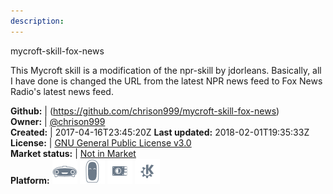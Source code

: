 ```yaml
---
description: 
---
```

mycroft-skill-fox-news

This Mycroft skill is a modification of the npr-skill by jdorleans.
Basically, all I have done is changed the URL from the latest NPR
news feed to Fox News Radio's latest news feed.

**Github:** | (https://github.com/chrison999/mycroft-skill-fox-news)  
**Owner:** | [@chrison999](https://github.com/chrison999)  
**Created:** | 2017-04-16T23:45:20Z  **Last updated:** 2018-02-01T19:35:33Z  
**License:** | [GNU General Public License v3.0](https://api.github.com/licenses/gpl-3.0)  
**Market status:** | [Not in Market](https://market.mycroft.ai/skill/)  
**Platform:**   ![](.gitbook/assets/mark-1-icon.png)  ![](.gitbook/assets/mark-2-icon.png)  ![](.gitbook/assets/picroft-icon.png)  ![](.gitbook/assets/kde.png)   
